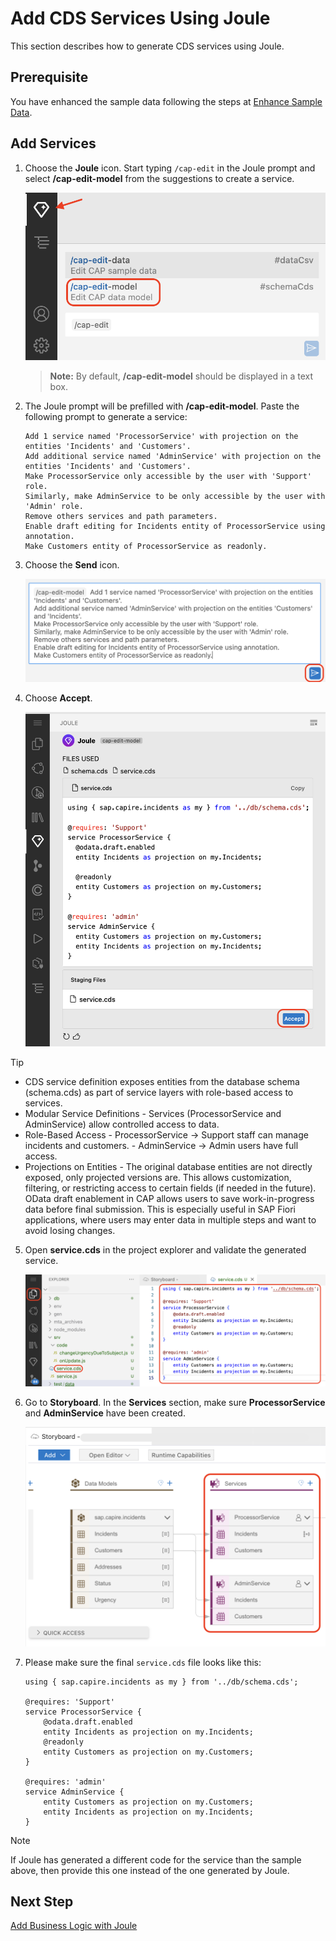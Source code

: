 # Add CDS Services Using Joule

This section describes how to generate CDS services using Joule.

## Prerequisite

You have enhanced the sample data following the steps at [Enhance Sample Data](enhance-sample-data.md).

## Add Services

1. Choose the **Joule** icon. Start typing ```/cap-edit``` in the Joule prompt and select **/cap-edit-model** from the suggestions to create a service.

    ![edit-model](../images/generate-service/editmodel.png)

    > **Note:** By default, **/cap-edit-model** should be displayed in a text box.

2. The Joule prompt will be prefilled with **/cap-edit-model**. Paste the following prompt to generate a service:

    ```
    Add 1 service named 'ProcessorService' with projection on the entities 'Incidents' and 'Customers'.
    Add additional service named 'AdminService' with projection on the entities 'Incidents' and 'Customers'.
    Make ProcessorService only accessible by the user with 'Support' role.
    Similarly, make AdminService to be only accessible by the user with 'Admin' role.
    Remove others services and path parameters.
    Enable draft editing for Incidents entity of ProcessorService using annotation.
    Make Customers entity of ProcessorService as readonly.
    ```

3. Choose the **Send** icon.

    ![cap-edit-model-prompt](../images/newprompts/service.png)

4. Choose **Accept**.

    ![cap-accept-service](../images/generate-service/code.png)
   
> [!Tip]
> - CDS service definition exposes entities from the database schema (schema.cds) as part of  service layers with role-based access to services.
> -  Modular Service Definitions - Services (ProcessorService and AdminService) allow controlled access to data.
> - Role-Based Access 
    - ProcessorService → Support staff can manage incidents and customers.
    - AdminService → Admin users have full access.
> - Projections on Entities - The original database entities are not directly exposed, only projected versions are. This allows customization, filtering, or restricting access to certain fields (if needed in the future).
>  OData draft enablement in CAP allows users to save work-in-progress data before final submission. This is especially useful in SAP Fiori applications, where users may enter data in multiple steps and want to avoid losing changes.

5. Open **service.cds** in the project explorer and validate the generated service. 

    ![validate-gen-service](../images/generate-service/code_struct.png)

6. Go to **Storyboard**. In the **Services** section, make sure **ProcessorService** and **AdminService** have been created.

    ![validate-edit-model](../images/generate-service/storyboardcheck.png)

7. Please make sure the final `service.cds` file looks like this:

    ```
    using { sap.capire.incidents as my } from '../db/schema.cds';

    @requires: 'Support'
    service ProcessorService {
        @odata.draft.enabled
        entity Incidents as projection on my.Incidents;
        @readonly
        entity Customers as projection on my.Customers;
    }

    @requires: 'admin'
    service AdminService {
        entity Customers as projection on my.Customers;
        entity Incidents as projection on my.Incidents;
    }
    ```

> [!Note]
> If Joule has generated a different code for the service than the sample above, then provide this one instead of the one generated by Joule.

## Next Step

[Add Business Logic with Joule](custom-logic.md)
